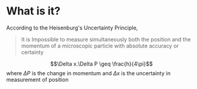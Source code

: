 # What is it?
According to the Heisenburg's Uncertainty Principle,
>	It is Impossible to measure simultaneously both the position and the momentum of a microscopic particle with absolute accuracy or certainty

$$\Delta x.\Delta P \geq \frac{h}{4\pi}$$
where $\Delta P$ is the change in momentum
and $\Delta x$ is the uncertainty in measurement of position
